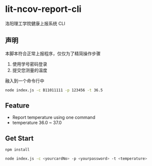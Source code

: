 # lit-ncov-report-cli

洛阳理工学院健康上报系统 CLI

## 声明

本脚本符合正常上报程序，仅仅为了精简操作步骤

1. 使用学号密码登录
2. 提交您测量的温度

融入到一个命令行中

```bash
node index.js -c B11011111 -p 123456 -t 36.5
```

## Feature

- Report temperature using one command
- temperature 36.0 ~ 37.0

## Get Start

```bash
npm install

node index.js -c <yourcardNo> -p <yourpassword> -t <temperature>
```
